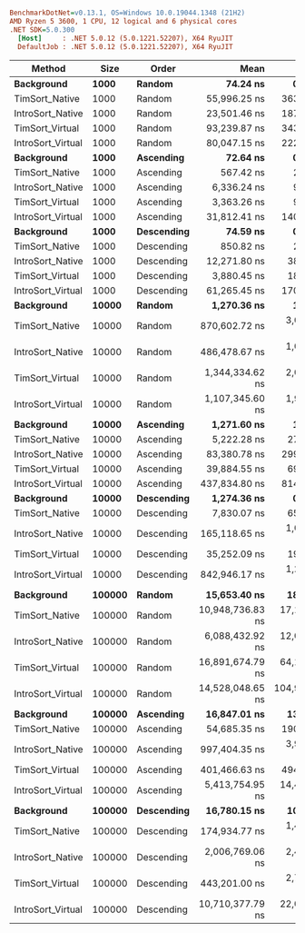 ``` ini

BenchmarkDotNet=v0.13.1, OS=Windows 10.0.19044.1348 (21H2)
AMD Ryzen 5 3600, 1 CPU, 12 logical and 6 physical cores
.NET SDK=5.0.300
  [Host]     : .NET 5.0.12 (5.0.1221.52207), X64 RyuJIT
  DefaultJob : .NET 5.0.12 (5.0.1221.52207), X64 RyuJIT


```
|            Method |   Size |      Order |             Mean |          Error |        StdDev |
|------------------ |------- |----------- |-----------------:|---------------:|--------------:|
|        **Background** |   **1000** |     **Random** |         **74.24 ns** |       **0.296 ns** |      **0.277 ns** |
|    TimSort_Native |   1000 |     Random |     55,996.25 ns |     363.032 ns |    321.819 ns |
|  IntroSort_Native |   1000 |     Random |     23,501.46 ns |     187.964 ns |    175.822 ns |
|   TimSort_Virtual |   1000 |     Random |     93,239.87 ns |     343.621 ns |    286.939 ns |
| IntroSort_Virtual |   1000 |     Random |     80,047.15 ns |     222.392 ns |    208.026 ns |
|        **Background** |   **1000** |  **Ascending** |         **72.64 ns** |       **0.340 ns** |      **0.318 ns** |
|    TimSort_Native |   1000 |  Ascending |        567.42 ns |       2.575 ns |      2.151 ns |
|  IntroSort_Native |   1000 |  Ascending |      6,336.24 ns |       9.923 ns |      8.286 ns |
|   TimSort_Virtual |   1000 |  Ascending |      3,363.26 ns |       9.460 ns |      8.386 ns |
| IntroSort_Virtual |   1000 |  Ascending |     31,812.41 ns |     140.659 ns |    117.456 ns |
|        **Background** |   **1000** | **Descending** |         **74.59 ns** |       **0.173 ns** |      **0.145 ns** |
|    TimSort_Native |   1000 | Descending |        850.82 ns |       2.690 ns |      2.385 ns |
|  IntroSort_Native |   1000 | Descending |     12,271.80 ns |      38.723 ns |     30.232 ns |
|   TimSort_Virtual |   1000 | Descending |      3,880.45 ns |      18.792 ns |     17.578 ns |
| IntroSort_Virtual |   1000 | Descending |     61,265.45 ns |     170.463 ns |    159.451 ns |
|        **Background** |  **10000** |     **Random** |      **1,270.36 ns** |       **1.385 ns** |      **1.156 ns** |
|    TimSort_Native |  10000 |     Random |    870,602.72 ns |   3,013.790 ns |  2,671.646 ns |
|  IntroSort_Native |  10000 |     Random |    486,478.67 ns |   1,079.718 ns |  1,009.969 ns |
|   TimSort_Virtual |  10000 |     Random |  1,344,334.62 ns |   2,033.586 ns |  1,902.218 ns |
| IntroSort_Virtual |  10000 |     Random |  1,107,345.60 ns |   1,983.190 ns |  1,855.077 ns |
|        **Background** |  **10000** |  **Ascending** |      **1,271.60 ns** |       **1.647 ns** |      **1.460 ns** |
|    TimSort_Native |  10000 |  Ascending |      5,222.28 ns |      27.976 ns |     24.800 ns |
|  IntroSort_Native |  10000 |  Ascending |     83,380.78 ns |     299.269 ns |    279.936 ns |
|   TimSort_Virtual |  10000 |  Ascending |     39,884.55 ns |      69.438 ns |     61.555 ns |
| IntroSort_Virtual |  10000 |  Ascending |    437,834.80 ns |     814.258 ns |    761.657 ns |
|        **Background** |  **10000** | **Descending** |      **1,274.36 ns** |       **0.700 ns** |      **0.547 ns** |
|    TimSort_Native |  10000 | Descending |      7,830.07 ns |      65.275 ns |     61.058 ns |
|  IntroSort_Native |  10000 | Descending |    165,118.65 ns |   1,065.756 ns |    996.909 ns |
|   TimSort_Virtual |  10000 | Descending |     35,252.09 ns |      19.815 ns |     18.535 ns |
| IntroSort_Virtual |  10000 | Descending |    842,946.17 ns |   1,282.781 ns |  1,137.152 ns |
|        **Background** | **100000** |     **Random** |     **15,653.40 ns** |      **18.306 ns** |     **16.228 ns** |
|    TimSort_Native | 100000 |     Random | 10,948,736.83 ns |  17,136.804 ns | 15,191.330 ns |
|  IntroSort_Native | 100000 |     Random |  6,088,432.92 ns |  12,072.221 ns | 10,701.710 ns |
|   TimSort_Virtual | 100000 |     Random | 16,891,674.79 ns |  64,119.884 ns | 59,977.779 ns |
| IntroSort_Virtual | 100000 |     Random | 14,528,048.65 ns | 104,995.643 ns | 98,212.990 ns |
|        **Background** | **100000** |  **Ascending** |     **16,847.01 ns** |      **13.965 ns** |     **13.062 ns** |
|    TimSort_Native | 100000 |  Ascending |     54,685.35 ns |     190.692 ns |    169.044 ns |
|  IntroSort_Native | 100000 |  Ascending |    997,404.35 ns |   3,999.201 ns |  3,740.855 ns |
|   TimSort_Virtual | 100000 |  Ascending |    401,466.63 ns |     494.347 ns |    462.412 ns |
| IntroSort_Virtual | 100000 |  Ascending |  5,413,754.95 ns |  14,411.099 ns | 13,480.151 ns |
|        **Background** | **100000** | **Descending** |     **16,780.15 ns** |      **10.827 ns** |      **9.041 ns** |
|    TimSort_Native | 100000 | Descending |    174,934.77 ns |   1,483.711 ns |  1,387.865 ns |
|  IntroSort_Native | 100000 | Descending |  2,006,769.06 ns |   2,436.921 ns |  2,160.267 ns |
|   TimSort_Virtual | 100000 | Descending |    443,201.00 ns |   2,704.296 ns |  2,529.600 ns |
| IntroSort_Virtual | 100000 | Descending | 10,710,377.79 ns |  22,024.537 ns | 19,524.178 ns |

